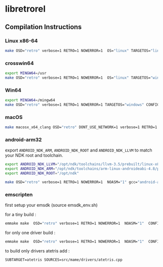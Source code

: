 libretrorel
========

Compilation Instructions
------------------------


### Linux x86-64

```sh
make OSD="retro" verbose=1 RETRO=1 NOWERROR=1  OS="linux" TARGETOS="linux" CONFIG="libretrorel"  NO_USE_MIDI="1" PTR64=1 TARGET=mame  -j10
```


### crosswin64

```sh
export MINGW64=/usr
make OSD="retro" verbose=1 RETRO=1 NOWERROR=1  OS="linux" TARGETOS="windows" CONFIG="libretrorel"  NO_USE_MIDI="1" PTR64=1 TARGET=mame GCC="mingw64-gcc"  -j10
```


### Win64

```sh
export MINGW64=/mingw64
make OSD="retro" verbose=1 RETRO=1 NOWERROR=1 TARGETOS="windows" CONFIG="libretrorel" NO_USE_MIDI="1" PTR64=1 TARGET=mame GCC="mingw64-gcc" -j4
```


### macOS

```sh
make macosx_x64_clang OSD="retro" DONT_USE_NETWORK=1 verbose=1 RETRO=1 NOWERROR=1 TARGETOS="macosx" CONFIG="libretrorel" NO_USE_MIDI="1" PTR64=1 TARGET=mame SUBTARGET=arcade -j8
```


### android-arm32

export `ANDROID_NDK_ARM`, `ANDROID_NDK_ROOT` and `ANDROID_NDK_LLVM`
to match your NDK root and toolchain.


```sh
export ANDROID_NDK_LLVM="/opt/ndk/toolchains/llvm-3.5/prebuilt/linux-x86_64"
export ANDROID_NDK_ARM="/opt/ndk/toolchains/arm-linux-androideabi-4.8/prebuilt/linux-x86_64"
export ANDROID_NDK_ROOT="/opt/ndk"

make OSD="retro" verbose=1 RETRO=1 NOWERROR=1  NOASM="1" gcc="android-arm" OS="linux" TARGETOS="android-arm" CONFIG=libretrorel NO_USE_MIDI="1" TARGET=mame -j4
```


### emscripten

first setup your emsdk (source emsdk_env.sh) 

for a tiny build :

```sh
emmake make  OSD="retro" verbose=1 RETRO=1 NOWERROR=1  NOASM="1"  CONFIG=libretrorel NO_USE_MIDI="1" SUBTARGET=tiny 
```


for only one driver build :

```sh
emmake make  OSD="retro" verbose=1 RETRO=1 NOWERROR=1  NOASM="1"  CONFIG=libretrorel NO_USE_MIDI="1" SUBTARGET=pacman SOURCES=src/mame/drivers/pacman.cpp
```

to build only drivers atetris add :

```
SUBTARGET=atetris SOURCES=src/mame/drivers/atetris.cpp
```
